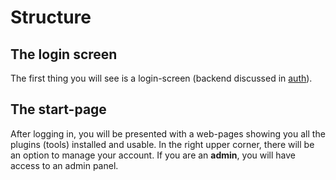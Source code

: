 # Structure
## The login screen
The first thing you will see is a login-screen (backend discussed in [auth](Recs/README.md)).

## The start-page
After logging in, you will be presented with a web-pages showing you all the plugins (tools) installed and usable.
In the right upper corner, there will be an option to manage your account. If you are an **admin**, you will have access
to an admin panel.